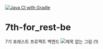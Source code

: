 [![Java CI with Gradle](https://github.com/Couch-Coders/7th-for_rest-be/actions/workflows/gradle.yml/badge.svg)](https://github.com/Couch-Coders/7th-for_rest-be/actions/workflows/gradle.yml)
# 7th-for_rest-be
7기 포레스트 프로젝트 백엔드
![제목 없는 그림 (1)](https://user-images.githubusercontent.com/47379176/166093568-8dea6bab-6b0b-4bf1-93cb-9f7bdf445820.png)
